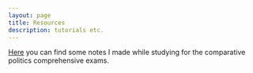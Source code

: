 ```yaml
---
layout: page
title: Resources
description: tutorials etc.
---
```


[Here](https://comparativepoliticsnotes.blogspot.com/) you can find some notes I made while studying for the comparative politics comprehensive exams. 
